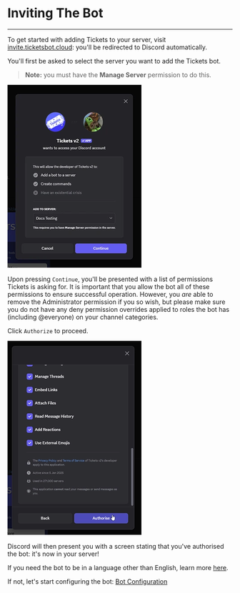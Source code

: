 # Inviting The Bot  
***

To get started with adding Tickets to your server, visit [invite.ticketsbot.cloud](https://invite.ticketsbot.cloud): you'll be redirected to Discord automatically.  
  
You'll first be asked to select the server you want to add the Tickets bot. 
> **Note:** you must have the **Manage Server** permission to do this.  

![Select server](../img/invite-1.webp)

Upon pressing `Continue`, you'll be presented with a list of permissions Tickets is asking for. It is important that you allow the bot all of these permissions to ensure successful operation. However, you *are* able to remove the Administrator permission if you so wish, but please make sure you do not have any deny permission overrides applied to roles the bot has (including @everyone) on your channel categories. 

Click `Authorize` to proceed.

![Authorize permissions](../img/invite-2.webp)

Discord will then present you with a screen stating that you've authorised the bot: it's now in your server! 

If you need the bot to be in a language other than English, learn more [here](./languages.md).

If not, let's start configuring the bot: [Bot Configuration](./configuration.md)
